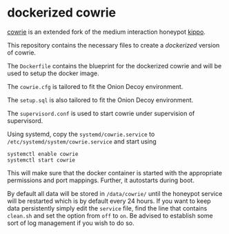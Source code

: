 # dockerized cowrie


[cowrie](http://www.micheloosterhof.com/cowrie/) is an extended fork of the medium interaction honeypot [kippo](https://github.com/desaster/kippo).

This repository contains the necessary files to create a *dockerized* version of cowrie.

The `Dockerfile` contains the blueprint for the dockerized cowrie and will be used to setup the docker image.  

The `cowrie.cfg` is tailored to fit the Onion Decoy environment.

The `setup.sql` is also tailored to fit the Onion Decoy environment.

The `supervisord.conf` is used to start cowrie under supervision of supervisord.

Using systemd, copy the `systemd/cowrie.service` to `/etc/systemd/system/cowrie.service` and start using

```
systemctl enable cowrie
systemctl start cowrie
```

This will make sure that the docker container is started with the appropriate permissions and port mappings. Further, it autostarts during boot.

By default all data will be stored in `/data/cowrie/` until the honeypot service will be restarted which is by default every 24 hours. If you want to keep data persistently simply edit the ``service`` file, find the line that contains ``clean.sh`` and set the option from ``off`` to ``on``. Be advised to establish some sort of log management if you wish to do so.

